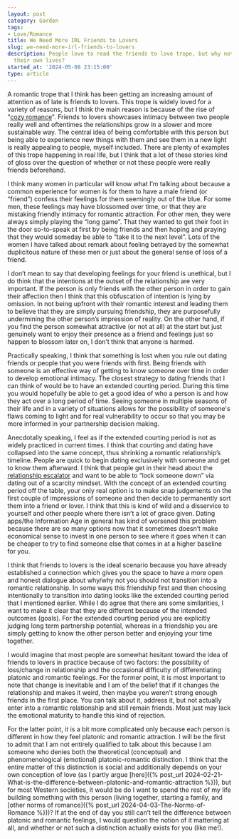 ```yaml
---
layout: post
category: Garden
tags:
- Love/Romance
title: We Need More IRL Friends to Lovers
slug: we-need-more-irl-friends-to-lovers
description: People love to read the friends to love trope, but why not bring it into
  their own lives?
started_at: '2024-05-08 23:15:00'
type: article
---
```


A romantic trope that I think has been getting an increasing amount of attention as of late is friends to lovers. This trope is widely loved for a variety of reasons, but I think the main reason is because of the rise of "[cozy romance](https://bookriot.com/cozy-romances/)". Friends to lovers showcases intimacy between two people really well and oftentimes the relationships grow in a slower and more sustainable way. The central idea of being comfortable with this person but being able to experience new things with them and see them in a new light is really appealing to people, myself included. There are plenty of examples of this trope happening in real life, but I think that a lot of these stories kind of gloss over the question of whether or not these people were really friends beforehand.

I think many women in particular will know what I’m talking about because a common experience for women is for them to have a male friend (or “friend”) confess their feelings for them seemingly out of the blue. For some men, these feelings may have blossomed over time, or that they are mistaking friendly intimacy for romantic attraction. For other men, they were always simply playing the “long game”. That they wanted to get their foot in the door so-to-speak at first by being friends and then hoping and praying that they would someday be able to “take it to the next level”. Lots of the women I have talked about remark about feeling betrayed by the somewhat duplicitous nature of these men or just about the general sense of loss of a friend. 

I don’t mean to say that developing feelings for your friend is unethical, but I do think that the intentions at the outset of the relationship are very important. If the person is only friends with the other person in order to gain their affection then I think that this obfuscation of intention is lying by omission. In not being upfront with their romantic interest and leading them to believe that they are simply pursuing friendship, they are purposefully undermining the other person’s impression of reality. On the other hand, if you find the person somewhat attractive (or not at all) at the start but just genuinely want to enjoy their presence as a friend and feelings just so happen to blossom later on, I don’t think that anyone is harmed.

Practically speaking, I think that something is lost when you rule out dating friends or people that you were friends with first. Being friends with someone is an effective way of getting to know someone over time in order to develop emotional intimacy. The closest strategy to dating friends that I can think of would be to have an extended courting period. During this time you would hopefully be able to get a good idea of who a person is and how they act over a long period of time. Seeing someone in multiple seasons of their life and in a variety of situations allows for the possibility of someone's flaws coming to light and for real vulnerability to occur so that you may be more informed in your partnership decision making.

Anecdotally speaking, I feel as if the extended courting period is not as widely practiced in current times. I think that courting and dating have collapsed into the same concept, thus shrinking a romantic relationship’s timeline. People are quick to begin dating exclusively with someone and get to know them afterward. I think that people get in their head about the [relationship escalator](https://offescalator.com/what-escalator/) and want to be able to “lock someone down” via dating out of a scarcity mindset. With the concept of an extended courting period off the table, your only real option is to make snap judgements on the first couple of impressions of someone and then decide to permanently sort them into a friend or lover. I think that this is kind of wild and a disservice to yourself and other people where there isn’t a lot of grace given. Dating apps/the Information Age in general has kind of worsened this problem because there are so many options now that it sometimes doesn’t make economical sense to invest in one person to see where it goes when it can be cheaper to try to find someone else that comes in at a higher baseline for you.

I think that friends to lovers is the ideal scenario because you have already established a connection which gives you the space to have a more open and honest dialogue about why/why not you should not transition into a romantic relationship. In some ways this friendship first and then choosing intentionally to transition into dating looks like the extended courting period that I mentioned earlier. While I do agree that there are some similarities, I want to make it clear that they are different because of the intended outcomes (goals). For the extended courting period you are explicitly judging long term partnership potential, whereas in a friendship you are simply getting to know the other person better and enjoying your time together.

I would imagine that most people are somewhat hesitant toward the idea of friends to lovers in practice because of two factors: the possibility of loss/change in relationship and the occasional difficulty of differentiating platonic and romantic feelings. For the former point, it is most important to note that change is inevitable and I am of the belief that if it changes the relationship and makes it weird, then maybe you weren’t strong enough friends in the first place. You can talk about it, address it, but not actually enter into a romantic relationship and still remain friends. Most just may lack the emotional maturity to handle this kind of rejection. 

For the latter point, it is a bit more complicated only because each person is different in how they feel platonic and romantic attraction. I will be the first to admit that I am not entirely qualified to talk about this because I am someone who denies both the theoretical (conceptual) and phenomenological (emotional) platonic-romantic distinction. I think that the entire matter of this distinction is social and additionally depends on your own conception of love (as I partly argue [here]({% post_url 2024-02-21-What-is-the-difference-between-platonic-and-romantic-attraction %})), but for most Western societies, it would be do I want to spend the rest of my life building something with this person (living together, starting a family, and [other norms of romance]({% post_url 2024-04-03-The-Norms-of-Romance %}))? If at the end of day you still can’t tell the difference between platonic and romantic feelings, I would question the notion of it mattering at all, and whether or not such a distinction actually exists for you (like me!).